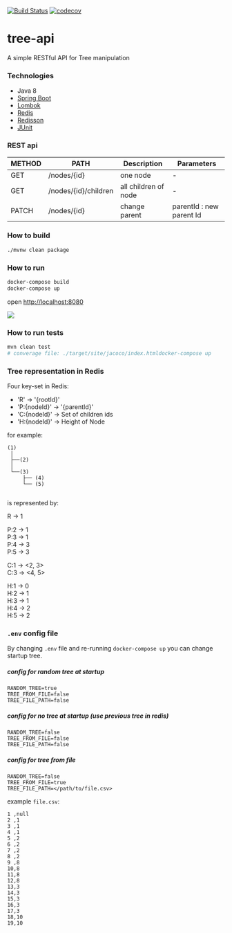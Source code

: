 [![Build Status](https://travis-ci.org/khorshidi/tree-api.svg?branch=master)](https://travis-ci.org/khorshidi/tree-api)
[![codecov](https://codecov.io/gh/khorshidi/tree-api/branch/master/graph/badge.svg)](https://codecov.io/gh/khorshidi/tree-api)
# tree-api
A simple RESTful API for Tree manipulation

### Technologies
- Java 8
- [Spring Boot](https://spring.io/projects/spring-boot)
- [Lombok](https://projectlombok.org)
- [Redis](https://redis.io/)
- [Redisson](https://github.com/redisson/redisson)
- [JUnit](https://junit.org/)

### REST api
| METHOD | PATH | Description | Parameters | 
| -----------| ------ | ------ | ----- |
| GET | /nodes/{id} | one node | - | |
| GET | /nodes/{id}/children | all children of node | - | 
| PATCH | /nodes/{id} | change parent | parentId : new parent Id |

### How to build
```sh
./mvnw clean package
```
### How to run
```sh
docker-compose build
docker-compose up
```
open [http://localhost:8080](http://localhost:8080)

![](screen.gif)

### How to run tests
```sh
mvn clean test
# converage file: ./target/site/jacoco/index.htmldocker-compose up
``` 

### Tree representation in Redis
Four key-set in Redis:

* 'R'  &rarr; '{rootId}'
* 'P:{nodeId}'  &rarr; '{parentId}' 
* 'C:{nodeId}'  &rarr; Set of children ids
* 'H:{nodeId}'  &rarr; Height of Node

for example:
```
(1) 
 │
 ├──(2)
 │
 └──(3)
     ├── (4)
     └── (5)
 
``` 
is represented by:

R &rarr; 1                  
                            
P:2 &rarr; 1                
P:3 &rarr; 1                
P:4 &rarr; 3                
P:5 &rarr; 3                
                            
C:1 &rarr; <2, 3> \
C:3 &rarr; <4, 5> 

H:1 &rarr; 0 \
H:2 &rarr; 1 \
H:3 &rarr; 1 \
H:4 &rarr; 2 \
H:5 &rarr; 2

### ```.env``` config file
By changing `.env` file and re-running `docker-compose up` you can change startup tree.  
##### config for random tree at startup
```config
RANDOM_TREE=true
TREE_FROM_FILE=false
TREE_FILE_PATH=false
```
##### config for no tree at startup (use previous tree in redis)
```config
RANDOM_TREE=false
TREE_FROM_FILE=false
TREE_FILE_PATH=false
```
##### config for tree from file
```config
RANDOM_TREE=false
TREE_FROM_FILE=true
TREE_FILE_PATH=</path/to/file.csv>
```  
example `file.csv`:
```csv
1 ,null
2 ,1
3 ,1
4 ,1
5 ,2
6 ,2
7 ,2
8 ,2
9 ,8
10,8
11,8
12,8
13,3
14,3
15,3
16,3
17,3
18,10
19,10
```